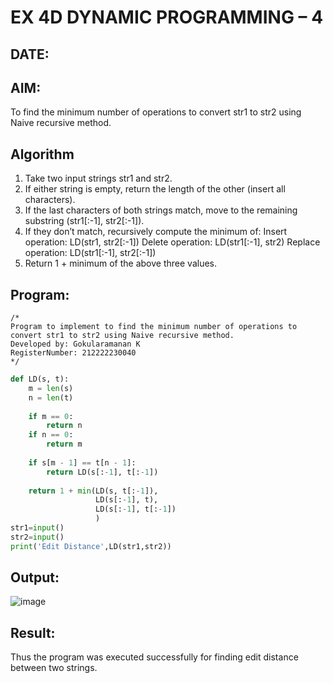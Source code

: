 # EX 4D DYNAMIC PROGRAMMING – 4
## DATE:
## AIM:
To find the minimum number of operations to convert str1 to str2 using Naive recursive method.

## Algorithm
1. Take two input strings str1 and str2.
2. If either string is empty, return the length of the other (insert all characters).
3. If the last characters of both strings match, move to the remaining substring (str1[:-1], str2[:-1]).
4. If they don’t match, recursively compute the minimum of:
      Insert operation: LD(str1, str2[:-1])
      Delete operation: LD(str1[:-1], str2)
      Replace operation: LD(str1[:-1], str2[:-1]) 
5. Return 1 + minimum of the above three values.  

## Program:
```
/*
Program to implement to find the minimum number of operations to convert str1 to str2 using Naive recursive method.
Developed by: Gokularamanan K
RegisterNumber: 212222230040
*/
```
```python
def LD(s, t):
    m = len(s)
    n = len(t)
    
    if m == 0:
        return n
    if n == 0:
        return m
    
    if s[m - 1] == t[n - 1]:
        return LD(s[:-1], t[:-1])
    
    return 1 + min(LD(s, t[:-1]),        
                   LD(s[:-1], t),        
                   LD(s[:-1], t[:-1])    
                   )    
str1=input()
str2=input()
print('Edit Distance',LD(str1,str2)) 

```

## Output:

![image](https://github.com/user-attachments/assets/88c02568-349c-4180-bcdf-c0d62ee783bf)



## Result:
Thus the program was executed successfully for finding edit distance between two strings.
